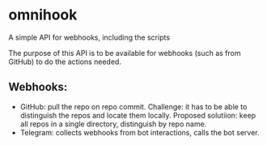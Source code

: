 # omnihook
A simple API for webhooks, including the scripts

The purpose of this API is to be available for webhooks (such as from GitHub) to do the actions needed.

## Webhooks:
- GitHub: pull the repo on repo commit. Challenge: it has to be able to distinguish the repos and locate them locally. Proposed solutiion: keep all repos in a single directory, distinguish by repo name.
- Telegram: collects webhooks from bot interactions, calls the bot server.
